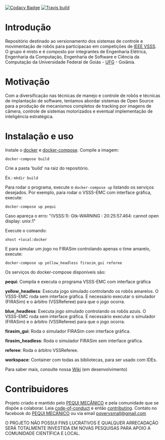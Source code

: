 [![Codacy Badge](https://api.codacy.com/project/badge/Grade/7646cb63b79d4188b5b8dbec8fe8fd02)](https://www.codacy.com/app/danielfaleiro/VSSS-EMC?utm_source=github.com&amp;utm_medium=referral&amp;utm_content=PEQUI-MEC/VSSS-EMC&amp;utm_campaign=Badge_Grade)
[![Travis build](https://img.shields.io/travis/PEQUI-MEC/VSSS-EMC/master.svg)](https://travis-ci.org/PEQUI-VSSS/VSSS-EMC)



# Introdução

Repositório destinado ao versionamento dos sistemas de controle e movimentação de robôs para participacao em competições de [IEEE VSSS](http://www.cbrobotica.org/?page_id=81&lang=pt). O grupo é misto e é composto por integrantes de Engenharia Elétrica, Engenharia da Computação, Engenharia de Software e Ciência da Computação da Universidade Federal de Goiás - [UFG](https://www.ufg.br/) - Goiânia.

# Motivação

Com a diversificação nas técnicas de manejo e controle de robôs e técnicas de implantação de software, tentamos abordar sistemas de Open Source para a produção de mecanismos completos de tracking por imagens de câmera, controle de sistemas motorizados e eventual implementação de inteligência estratégica.

# Instalação e uso

Instale o [docker](https://docs.docker.com/engine/install/ubuntu/) e [docker-compose](https://docs.docker.com/compose/install/).
Compile a imagem:

`docker-compose build`

Crie a pasta 'build' na raiz do repositório.

Ex.: `mkdir build`

Para rodar o programa, execute o `docker-compose up` listando os serviços desejados. Por exemplo, para rodar o VSSS-EMC com interface gráfica, execute:

`docker-compose up pequi`

Caso apareça o erro: "(VSSS:1): Gtk-WARNING : 20:25:57.464: cannot open display: unix:1"

Execute o comando:

`xhost +local:docker`

E para simular um jogo no FIRASim controlando apenas o time amarelo, execute:

`docker-compose up yellow_headless firasim_gui referee`

Os serviços do docker-compose disponíveis são:

**pequi**: Compila e executa o programa VSSS-EMC com interface gráfica

**yellow_headless**: Executa jogo simulado controlando os robôs amarelos. O VSSS-EMC roda sem interface gráfica. É necessário executar o simulador (FIRASim) e o árbitro (VSSReferee) para que o jogo ocorra.

**blue_headless**: Executa jogo simulado controlando os robôs azuis. O VSSS-EMC roda sem interface gráfica. É necessário executar o simulador (FIRASim) e o árbitro (VSSReferee) para que o jogo ocorra.

**firasim_gui**: Roda o simulador FIRASim com interface gráfica.

**firasim_headless**: Roda o simulador FIRASim sem interface gráfica.

**referee**: Roda o árbitro VSSReferee.

**workspace**: Container com todas as bibliotecas, para ser usado com IDEs.

Para saber mais, consulte nossa [Wiki](https://github.com/PEQUI-MEC/VSSS-EMC/wiki) (em desenvolvimento) 

# Contribuidores

Projeto criado e mantido pelo [PEQUI MECÂNICO](https://www.facebook.com/NucleoPMec/) e pela comunidade que se dispõe a colaborar.
Leia [code-of-conduct](/docs/CODE_OF_CONDUCT.md) e então [contributing](/docs/CONTRIBUTING.md).
Contato no facebook do [PEQUI MECÂNICO](https://www.facebook.com/NucleoPMec/) ou via email pqverysmall@gmail.com



O PROJETO NÃO POSSUI FINS LUCRATIVOS E QUALQUER ARRECADAÇÃO SERÁ TOTALMENTE INVESTIDA EM NOVAS PESQUISAS PARA APOIO A COMUNIDADE CIENTÍFICA E LOCAL.
